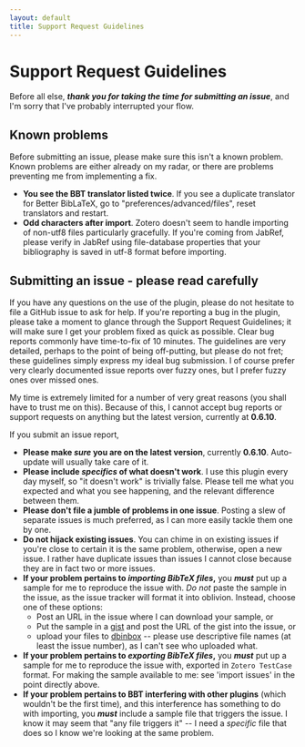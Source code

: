 ```yaml
---
layout: default
title: Support Request Guidelines
---
```

#  Support Request Guidelines

Before all else, ***thank you for taking the time for submitting an issue***, and I'm sorry that I've probably
interrupted your flow.

## Known problems

Before submitting an issue, please make sure this isn't a known problem. Known problems are either already on my radar,
or there are problems preventing me from implementing a fix.

* **You see the BBT translator listed twice**. If you see a duplicate translator for Better BibLaTeX, go to
  "preferences/advanced/files", reset translators and restart.
* **Odd characters after import**. Zotero doesn't seem to handle importing of non-utf8 files particularly gracefully. If
  you're coming from JabRef, please verify in JabRef using file-database properties that your bibliography is saved in utf-8
  format before importing.

## Submitting an issue - please read carefully

If you have any questions on the use of the plugin, please do not hesitate to file a GitHub issue to ask for help. If
you're reporting a bug in the plugin, please take a moment to glance through the Support Request Guidelines; it will
make sure I get your problem fixed as quick as possible. Clear bug reports commonly have time-to-fix of 10 minutes. The
guidelines are very detailed, perhaps to the point of being off-putting, but please do not fret; these guidelines
simply express my ideal bug submission. I of course prefer very clearly documented issue reports over fuzzy ones, but I
prefer fuzzy ones over missed ones.

My time is extremely limited for a number of very great reasons (you shall have to trust me on this). Because of this, I
cannot accept bug reports or support requests on anything but the latest version, currently at **0.6.10**.

If you submit an issue report,

* **Please make *sure* you are on the latest version**, currently **0.6.10**. Auto-update will usually take care of it.
* **Please include *specifics* of what doesn't work**. I use this plugin every day myself, so "it doesn't work" is trivially
  false. Please tell me what you expected and what you see happening, and the relevant difference between them.
* **Please don't file a jumble of problems in one issue**. Posting a slew of separate issues is much preferred, as I can
  more easily tackle them one by one.
* **Do not hijack existing issues**. You can chime in on existing issues if you're close to certain it is the same problem,
  otherwise, open a new issue. I rather have duplicate issues than issues I cannot close because they are in fact two or
  more issues.
* **If your problem pertains to *importing BibTeX files*,** you ***must*** put up a sample for me to reproduce the issue with.
  *Do not* paste the sample in the issue, as the issue tracker will format it into oblivion. Instead, choose one of
  these options:
  * Post an URL in the issue where I can download your sample, or
  * Put the sample in a [gist](https://gist.github.com/) and post the URL of the gist into the issue, or 
  * upload your files to [dbinbox](http://dbinbox.com/allthatisthecase) -- please use descriptive file names (at least
    the issue number), as I can't see who uploaded what.
* **If your problem pertains to *exporting BibTeX files*,** you ***must*** put up a sample for me to reproduce the issue
  with, exported in `Zotero TestCase` format. For making the sample available to me: see 'import issues' in the
  point directly above.
* **If your problem pertains to BBT interfering with other plugins** (which wouldn't be the first time), and this interference
  has something to do with importing, you ***must*** include a sample file that triggers the issue. I know it may seem
  that "any file triggers it" -- I need a *specific* file that does so I know we're looking at the same problem.

